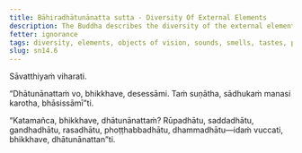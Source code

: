 ```yaml
---
title: Bāhiradhātunānatta sutta - Diversity Of External Elements
description: The Buddha describes the diversity of the external elements - 1) the objects of vision, 2) sounds, 3) smells, 4) tastes, 5) physical sensations, and 6) mental objects.
fetter: ignorance
tags: diversity, elements, objects of vision, sounds, smells, tastes, physical sensations, mental objects, form element, sound element, odor element, taste element, touch element, sn, sn12-21, sn14
slug: sn14.6
---
```


Sāvatthiyaṁ viharati.

“Dhātunānattaṁ vo, bhikkhave, desessāmi. Taṁ suṇātha, sādhukaṁ manasi karotha, bhāsissāmī”ti.

“Katamañca, bhikkhave, dhātunānattaṁ? Rūpadhātu, saddadhātu, gandhadhātu, rasadhātu, phoṭṭhabbadhātu, dhammadhātu—idaṁ vuccati, bhikkhave, dhātunānattan”ti.
